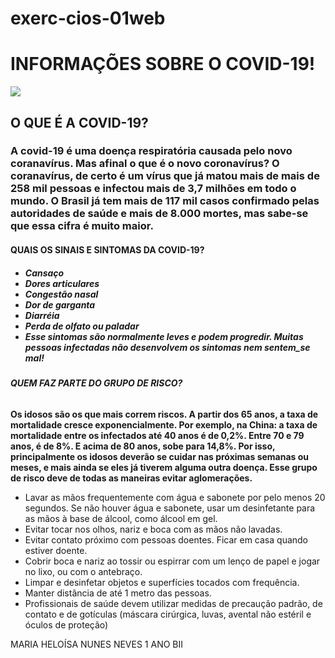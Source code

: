 # exerc-cios-01web
<!DOCTYPE html>
<html lang="pt-br">
<head>
   
</head>
<body>
    <h1>INFORMAÇÕES SOBRE O COVID-19!</h1>
    <img src="file:///storage/emulated/0/Download/images%20(1).jpeg" 
   <p></p>
    <h2>O QUE É A COVID-19?</h2> 
    <h3>
 A covid-19 é uma doença respiratória causada pelo novo coranavírus. Mas afinal o que é o novo coronavírus? O coranavírus, de certo é um vírus que já matou mais de mais de 258 mil pessoas e infectou mais de 3,7 milhões em todo o mundo. O Brasil já tem mais de 117 mil casos confirmado pelas autoridades de saúde e mais de 8.000 mortes, mas sabe-se que essa cifra é muito maior.</h3>
  <p></p>
   <h4>QUAIS OS SINAIS E SINTOMAS DA COVID-19?</h4> <h5>
       <ul> <li>Cansaço</li>
           <li>Dores articulares</li>
           <li>Congestão nasal</li>
           <li>Dor de garganta</li>
           <li>Diarréia</li>
           <li>Perda de olfato ou paladar</li>
           <li>Esse sintomas são normalmente leves e podem progredir. Muitas pessoas infectadas não desenvolvem os sintomas nem sentem_se mal!</li></h5>
        </ul>
        <p></p>
<h6><b>QUEM FAZ PARTE DO GRUPO DE RISCO?</b></h6>
     
<h7><b>Os idosos são os que mais correm riscos. A partir dos 65 anos, a taxa de mortalidade cresce exponencialmente. Por exemplo, na China: a taxa de mortalidade entre os infectados até 40 anos é de 0,2%. Entre 70 e 79 anos, é de 8%. E acima de 80 anos, sobe para 14,8%. Por isso, principalmente os idosos deverão se cuidar nas próximas semanas ou meses, e mais ainda se eles já tiverem alguma outra doença. Esse grupo de risco deve de todas as maneiras evitar aglomerações.</b></h7>
    <h8>
    <ul>
 <li>Lavar as mãos frequentemente com água e sabonete por pelo menos 20 segundos. Se não houver água e sabonete, usar um desinfetante para as mãos à base de álcool, como álcool em gel.</li>
 <li>Evitar tocar nos olhos, nariz e boca com as mãos não lavadas.</li>
 <li>Evitar contato próximo com pessoas doentes.
Ficar em casa quando estiver doente.</li>
 <li>Cobrir boca e nariz ao tossir ou espirrar com um lenço de papel e jogar no lixo, ou com o antebraço.</li>
 <li>Limpar e desinfetar objetos e superfícies tocados com frequência.</li>
 <liEvitar abraços, beijos e apertos de mãos.</li>
 <li>Manter distância de até 1 metro das pessoas.</li>
<li>Profissionais de saúde devem utilizar medidas de precaução padrão, de contato e de gotículas (máscara cirúrgica, luvas, avental não estéril e óculos de proteção)</li> </ul> </h8>
        <h9>MARIA HELOÍSA NUNES NEVES 1 ANO BII</h9>
</body>
</html>
